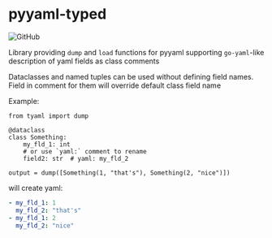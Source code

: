 # pyyaml-typed
![GitHub](https://img.shields.io/github/license/outcatcher/yaypl)

Library providing `dump` and `load` functions for pyyaml supporting `go-yaml`-like
description of yaml fields as class comments

Dataclasses and named tuples can be used without defining field names.
Field in comment for them will override default class field name

Example:

```python3
from tyaml import dump

@dataclass
class Something:
    my_fld_1: int
    # or use `yaml:` comment to rename
    field2: str  # yaml: my_fld_2
    
output = dump([Something(1, "that's"), Something(2, "nice")])
```

will create yaml:
```yaml
- my_fld_1: 1
  my_fld_2: "that's"
- my_fld_1: 2
  my_fld_2: "nice"
```
